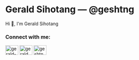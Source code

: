 # Gerald Sihotang &mdash; @geshtng

Hi 👋, I'm Gerald Sihotang


### Connect with me:
<p align="left">
<a href="https://linkedin.com/in/gerald-sihotang" target="blank"><img align="center" src="https://raw.githubusercontent.com/rahuldkjain/github-profile-readme-generator/master/src/images/icons/Social/linked-in-alt.svg" alt="gerald-sihotang" height="30" width="40" /></a>
<a href="https://fb.com/gerald.b.sihotang" target="blank"><img align="center" src="https://raw.githubusercontent.com/rahuldkjain/github-profile-readme-generator/master/src/images/icons/Social/facebook.svg" alt="gerald.b.sihotang" height="30" width="40" /></a>
<a href="https://instagram.com/geshtng" target="blank"><img align="center" src="https://raw.githubusercontent.com/rahuldkjain/github-profile-readme-generator/master/src/images/icons/Social/instagram.svg" alt="geshtng" height="30" width="40" /></a>
</p>